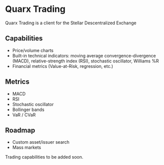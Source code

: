# Quarx Trading

Quarx Trading is a client for the Stellar Descentralized Exchange

## Capabilities

- Price/volume charts
- Built-in technical indicators: moving average convergence-divergence (MACD), relative-strength index (RSI), stochastic oscillator, Williams %R
- Financial metrics (Value-at-Risk, regression, etc.)

## Metrics

- MACD
- RSI
- Stochastic oscillator
- Bollinger bands
- VaR / CVaR

## Roadmap

- Custom asset/issuer search
- Mass markets

Trading capabilities to be added soon.
